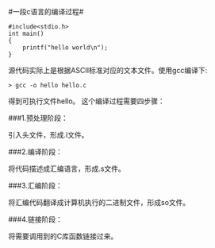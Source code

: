 #一段c语言的编译过程#

    #include<stdio.h>
    int main()
    {
	    printf("hello world\n");
    }

 源代码实际上是根据ASCII标准对应的文本文件。使用gcc编译下:
    
    > gcc -o hello hello.c

  得到可执行文件hello。
  这个编译过程需要四步骤：
  
###1.预处理阶段：
 
 引入头文件，形成.i文件。

###2.编译阶段：

 将代码描述成汇编语言，形成.s文件。

###3.汇编阶段：
 
 将汇编代码翻译成计算机执行的二进制文件，形成so文件。

###4.链接阶段：

  将需要调用到的C库函数链接过来。





